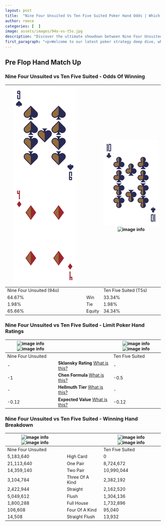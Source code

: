 ```yaml
---
layout: post
title:  "Nine Four Unsuited Vs Ten Five Suited Poker Hand Odds | Which Is The Better Hand In Poker? A Complete Guide"
author: reece
categories: [  ]
image: assets/images/94o-vs-t5s.jpg
description: "Discover the ultimate showdown between Nine Four Unsuited and Ten Five Suited in poker! Uncover the odds, strategies, and scenarios where one hand triumphs over the other. Get ready to up your poker game with this thrilling analysis."
first_paragraph: "<p>Welcome to our latest poker strategy deep dive, where we're pitting two distinct hands against each other in a high-stakes showdown: Nine Four Unsuited vs Ten Five Suited.</p><p>In the dynamic world of poker, every decision counts, and knowing which hand holds the upper hand is key to your success at the table.</p><p>In this article, we'll dissect these two hands, explore the scenarios where one dominates the other, and equip you with the knowledge to make strategic choices that can tip the odds in your favor.</p><p>Get ready to unravel the intriguing dynamics of these poker hands and elevate your game to new heights.</p>"
---
```




[comment]: # (sp0)

## Pre Flop Hand Match Up

<div class="table hand-ratings" markdown="1"> 



### Nine Four Unsuited vs Ten Five Suited - Odds Of Winning


    
| ![image info](assets/images/hand1/9.png) ![image info](assets/images/hand1/4o.png) |  | ![image info](assets/images/hand2/t.png) ![image info](assets/images/hand2/5s.png) |
| -------- | -------- | -------- |
| Nine Four Unsuited (94o) |  | Ten Five Suited (T5s) |
| 64.67% | Win | 33.34% |
| 1.98% | Tie | 1.98% |
| 65.66% | Equity | 34.34% |




[comment]: # (sp1)



### Nine Four Unsuited vs Ten Five Suited - Limit Poker Hand Ratings


    
| ![image info](https://www.riverpairs.com/assets/images/hand1/9.png) ![image info](https://www.riverpairs.com/assets/images/hand1/4o.png) |  | ![image info](https://www.riverpairs.com/assets/images/hand2/t.png) ![image info](https://www.riverpairs.com/assets/images/hand2/5s.png) |
| -------- | -------- | -------- |
| Nine Four Unsuited |  | Ten Five Suited |
| - | **Sklansky Rating** [What is this?](/sklansky-rating-explained) | - |
| -1 | **Chen Formula** [What is this?](/chen-formula-explained) | -0.5 |
| - | **Hellmuth Tier** [What is this?](/Hellmuth-tier-explained) | - |
| -0.12 | **Expected Value** [What is this?](/expected-value-explained) | -0.12 |




[comment]: # (sp2)



### Nine Four Unsuited vs Ten Five Suited - Winning Hand Breakdown


    
| ![image info](https://www.riverpairs.com/assets/images/hand1/9.png) ![image info](https://www.riverpairs.com/assets/images/hand1/4o.png) |  | ![image info](https://www.riverpairs.com/assets/images/hand2/t.png) ![image info](https://www.riverpairs.com/assets/images/hand2/5s.png) |
| -------- | -------- | -------- |
| Nine Four Unsuited |  | Ten Five Suited |
| 5,183,640 | High Card | 0 |
| 21,113,640 | One Pair | 8,724,672 |
| 14,359,140 | Two Pair | 10,990,044 |
| 3,104,784 | Three Of A Kind | 2,382,192 |
| 2,422,944 | Straight | 2,162,520 |
| 5,049,612 | Flush | 1,304,136 |
| 1,800,288 | Full House | 1,732,896 |
| 106,608 | Four Of A Kind | 95,040 |
| 14,508 | Straight Flush | 13,932 |




[comment]: # (sp3)



</div>

[comment]: # (sp4)



[comment]: # (sp5)

